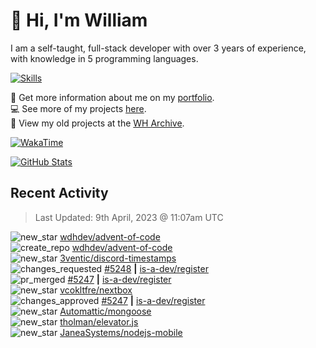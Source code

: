 # 👋 Hi, I'm William
I am a self-taught, full-stack developer with over 3 years of experience, with knowledge in 5 programming languages.

[![Skills](https://skillicons.dev/icons?i=css,cloudflare,discord,bots,docker,express,firebase,git,github,githubactions,html,js,linux,md,mongodb,netlify,nodejs,py,replit,tailwind,ts,vercel,vscode,wordpress,workers)](https://wdh.gg/dev)

🧑 Get more information about me on my [portfolio](https://wdh.gg/dev).
<br>
💻 See more of my projects [here](https://wdh.gg/github-org).
<br>
📁 View my old projects at the [WH Archive](https://wdh.gg/archive).

[![WakaTime](https://wakatime.com/badge/user/817e29c1-e1ac-4adc-936b-37bfa447c165.svg?style=for-the-badge)](https://wdh.gg/wakatime)

[![GitHub Stats](https://github-readme-stats.vercel.app/api?username=williamdavidharrison&theme=algolia&show_icons=true&border_radius=8&count_private=true&include_all_commits=true)](https://wdh.gg/github)

## Recent Activity
<!--RECENT_ACTIVITY:last_update-->
> Last Updated: 9th April, 2023 @ 11:07am UTC
<!--RECENT_ACTIVITY:last_update_end-->

<!--RECENT_ACTIVITY:start-->
![new_star](https://cdn.jsdelivr.net/gh/Readme-Workflows/Readme-Icons@main/icons/octicons/StarredRepositoryYellow.svg) [wdhdev/advent-of-code](https://github.com/wdhdev/advent-of-code)<br>
![create_repo](https://cdn.jsdelivr.net/gh/Readme-Workflows/Readme-Icons@main/icons/octicons/Repository.svg) [wdhdev/advent-of-code](https://github.com/wdhdev/advent-of-code)<br>
![new_star](https://cdn.jsdelivr.net/gh/Readme-Workflows/Readme-Icons@main/icons/octicons/StarredRepositoryYellow.svg) [3ventic/discord-timestamps](https://github.com/3ventic/discord-timestamps)<br>
![changes_requested](https://cdn.jsdelivr.net/gh/Readme-Workflows/Readme-Icons@main/icons/octicons/RequestedChanges.svg) [#5248](https://github.com/is-a-dev/register/pull/5248#pullrequestreview-1376886926) **|** [is-a-dev/register](https://github.com/is-a-dev/register)<br>
![pr_merged](https://cdn.jsdelivr.net/gh/Readme-Workflows/Readme-Icons@main/icons/octicons/PullRequestMerged.svg) [#5247](https://github.com/is-a-dev/register/pull/5247) **|** [is-a-dev/register](https://github.com/is-a-dev/register)<br>
![new_star](https://cdn.jsdelivr.net/gh/Readme-Workflows/Readme-Icons@main/icons/octicons/StarredRepositoryYellow.svg) [vcokltfre/nextbox](https://github.com/vcokltfre/nextbox)<br>
![changes_approved](https://cdn.jsdelivr.net/gh/Readme-Workflows/Readme-Icons@main/icons/octicons/ApprovedChanges.svg) [#5247](https://github.com/is-a-dev/register/pull/5247#pullrequestreview-1376862530) **|** [is-a-dev/register](https://github.com/is-a-dev/register)<br>
![new_star](https://cdn.jsdelivr.net/gh/Readme-Workflows/Readme-Icons@main/icons/octicons/StarredRepositoryYellow.svg) [Automattic/mongoose](https://github.com/Automattic/mongoose)<br>
![new_star](https://cdn.jsdelivr.net/gh/Readme-Workflows/Readme-Icons@main/icons/octicons/StarredRepositoryYellow.svg) [tholman/elevator.js](https://github.com/tholman/elevator.js)<br>
![new_star](https://cdn.jsdelivr.net/gh/Readme-Workflows/Readme-Icons@main/icons/octicons/StarredRepositoryYellow.svg) [JaneaSystems/nodejs-mobile](https://github.com/JaneaSystems/nodejs-mobile)<br>
<!--RECENT_ACTIVITY:end-->
